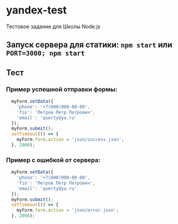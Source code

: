 # yandex-test
Тестовое задание для Школы Node.js

## Запуск сервера для статики: `npm start` или `PORT=3000; npm start`

## Тест

### Пример успешной отправки формы:
```javascript
  myForm.setData({
    'phone': '+7(000)000-00-00',
    'fio': 'Петров Петр Петрович',
    'email': 'querty@ya.ru'
  });
  myForm.submit();
  setTimeout(() => {
    myForm.form.action = 'json/success.json';
  }, 2000);
```

### Пример с ошибкой от сервера:
```javascript
  myForm.setData({
    'phone': '+7(000)000-00-00',
    'fio': 'Петров Петр Петрович',
    'email': 'querty@ya.ru'
  });
  myForm.submit();
  setTimeout(() => {
    myForm.form.action = 'json/error.json';
  }, 2000);
```
